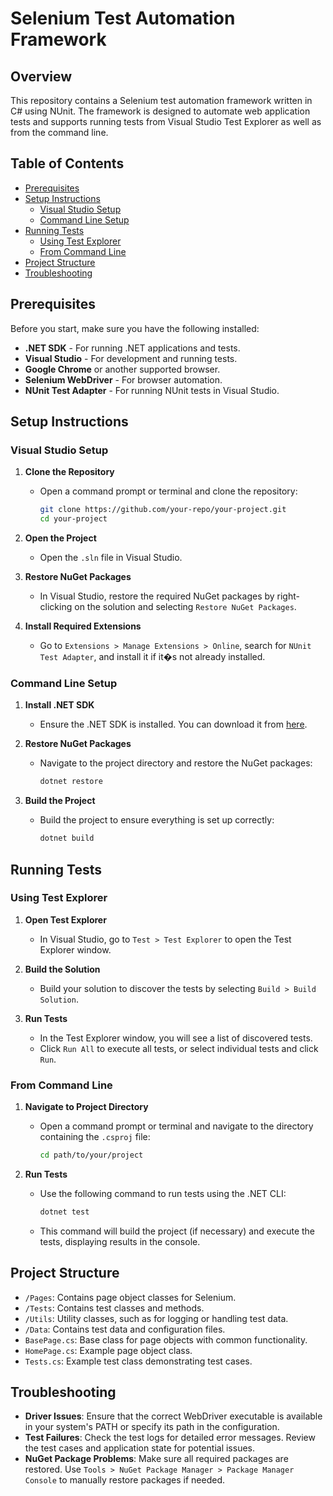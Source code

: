 # Selenium Test Automation Framework

## Overview
This repository contains a Selenium test automation framework written in C# using NUnit. The framework is designed to automate web application tests and supports running tests from Visual Studio Test Explorer as well as from the command line.

## Table of Contents
- [Prerequisites](#prerequisites)
- [Setup Instructions](#setup-instructions)
  - [Visual Studio Setup](#visual-studio-setup)
  - [Command Line Setup](#command-line-setup)
- [Running Tests](#running-tests)
  - [Using Test Explorer](#using-test-explorer)
  - [From Command Line](#from-command-line)
- [Project Structure](#project-structure)
- [Troubleshooting](#troubleshooting)

## Prerequisites
Before you start, make sure you have the following installed:
- **.NET SDK** - For running .NET applications and tests.
- **Visual Studio** - For development and running tests.
- **Google Chrome** or another supported browser.
- **Selenium WebDriver** - For browser automation.
- **NUnit Test Adapter** - For running NUnit tests in Visual Studio.

## Setup Instructions

### Visual Studio Setup

1. **Clone the Repository**
   - Open a command prompt or terminal and clone the repository:
     ```bash
     git clone https://github.com/your-repo/your-project.git
     cd your-project
     ```

2. **Open the Project**
   - Open the `.sln` file in Visual Studio.

3. **Restore NuGet Packages**
   - In Visual Studio, restore the required NuGet packages by right-clicking on the solution and selecting `Restore NuGet Packages`.

4. **Install Required Extensions**
   - Go to `Extensions > Manage Extensions > Online`, search for `NUnit Test Adapter`, and install it if it�s not already installed.

### Command Line Setup

1. **Install .NET SDK**
   - Ensure the .NET SDK is installed. You can download it from [here](https://dotnet.microsoft.com/download).

2. **Restore NuGet Packages**
   - Navigate to the project directory and restore the NuGet packages:
     ```bash
     dotnet restore
     ```

3. **Build the Project**
   - Build the project to ensure everything is set up correctly:
     ```bash
     dotnet build
     ```

## Running Tests

### Using Test Explorer

1. **Open Test Explorer**
   - In Visual Studio, go to `Test > Test Explorer` to open the Test Explorer window.

2. **Build the Solution**
   - Build your solution to discover the tests by selecting `Build > Build Solution`.

3. **Run Tests**
   - In the Test Explorer window, you will see a list of discovered tests. 
   - Click `Run All` to execute all tests, or select individual tests and click `Run`.

### From Command Line

1. **Navigate to Project Directory**
   - Open a command prompt or terminal and navigate to the directory containing the `.csproj` file:
     ```bash
     cd path/to/your/project
     ```

2. **Run Tests**
   - Use the following command to run tests using the .NET CLI:
     ```bash
     dotnet test
     ```
   - This command will build the project (if necessary) and execute the tests, displaying results in the console.

## Project Structure
- `/Pages`: Contains page object classes for Selenium.
- `/Tests`: Contains test classes and methods.
- `/Utils`: Utility classes, such as for logging or handling test data.
- `/Data`: Contains test data and configuration files.
- `BasePage.cs`: Base class for page objects with common functionality.
- `HomePage.cs`: Example page object class.
- `Tests.cs`: Example test class demonstrating test cases.

## Troubleshooting

- **Driver Issues**: Ensure that the correct WebDriver executable is available in your system's PATH or specify its path in the configuration.
- **Test Failures**: Check the test logs for detailed error messages. Review the test cases and application state for potential issues.
- **NuGet Package Problems**: Make sure all required packages are restored. Use `Tools > NuGet Package Manager > Package Manager Console` to manually restore packages if needed.
